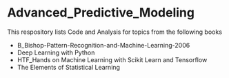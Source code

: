 # Advanced_Predictive_Modeling

This respository lists Code and Analysis for topics from the following books

- B_Bishop-Pattern-Recognition-and-Machine-Learning-2006
- Deep Learning with Python
- HTF_Hands on Machine Learning with Scikit Learn and Tensorflow
- The Elements of Statistical Learning
